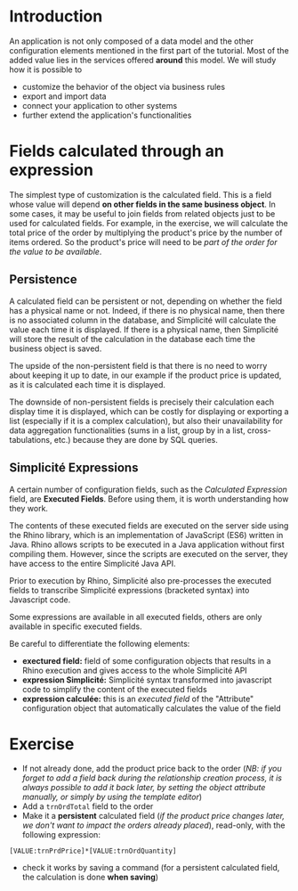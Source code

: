 Introduction
====================

An application is not only composed of a data model and the other configuration elements mentioned in the first part of the tutorial. Most of the added value lies in the services offered **around** this model. We will study how it is possible to

- customize the behavior of the object via business rules
- export and import data
- connect your application to other systems
- further extend the application's functionalities

Fields calculated through an expression
====================

The simplest type of customization is the calculated field. This is a field whose value will depend **on other fields in the same business object**. In some cases, it may be useful to join fields from related objects just to be used for calculated fields. For example, in the exercise, we will calculate the total price of the order by multiplying the product's price by the number of items ordered. So the product's price will need to be *part of the order for the value to be available*.

Persistence
---------------------------

A calculated field can be persistent or not, depending on whether the field has a physical name or not. Indeed, if there is no physical name, then there is no associated column in the database, and Simplicité will calculate the value each time it is displayed. If there is a physical name, then Simplicité will store the result of the calculation in the database each time the business object is saved.

The upside of the non-persistent field is that there is no need to worry about keeping it up to date, in our example if the product price is updated, as it is calculated each time it is displayed.

The downside of non-persistent fields is precisely their calculation each display time it is displayed, which can be costly for displaying or exporting a list (especially if it is a complex calculation), but also their unavailability for data aggregation functionalities (sums in a list, group by in a list, cross-tabulations, etc.) because they are done by SQL queries.

Simplicité Expressions
---------------------------

A certain number of configuration fields, such as the *Calculated Expression* field, are **Executed Fields**. Before using them, it is worth understanding how they work.

The contents of these executed fields are executed on the server side using the Rhino library, which is an implementation of JavaScript (ES6) written in Java. Rhino allows scripts to be executed in a Java application without first compiling them. However, since the scripts are executed on the server, they have access to the entire Simplicité Java API.

Prior to execution by Rhino, Simplicité also pre-processes the executed fields to transcribe Simplicité expressions (bracketed syntax) into Javascript code.

Some expressions are available in all executed fields, others are only available in specific executed fields.

Be careful to differentiate the following elements:
- **exectured field:** field of some configuration objects that results in a Rhino execution and gives access to the whole Simplicité API
- **expression Simplicité:** Simplicité syntax transformed into javascript code to simplify the content of the executed fields
- **expression calculée:** this is an *executed field* of the "Attribute" configuration object that automatically calculates the value of the field

Exercise
====================

- If not already done, add the product price back to the order (*NB: if you forget to add a field back during the relationship creation process, it is always possible to add it back later, by setting the object attribute manually, or simply by using the template editor*)
- Add a `trnOrdTotal` field to the order
- Make it a **persistent** calculated field (*if the product price changes later, we don't want to impact the orders already placed*), read-only, with the following expression:

```
[VALUE:trnPrdPrice]*[VALUE:trnOrdQuantity]
```

- check it works by saving a command (for a persistent calculated field, the calculation is done **when saving**)
